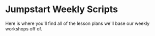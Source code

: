 # Jumpstart Weekly Scripts

Here is where you'll find all of the lesson plans we'll base our weekly workshops off of.
